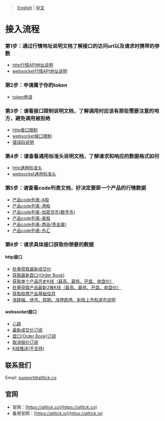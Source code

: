 > [English](./access_guide.md) | [中文](./access_guide_cn.md)

# 接入流程

### 第1步：通过行情地址说明文档了解接口的访问url以及请求时携带的参数
- [http行情API地址说明](./http_interface/api_address_description_cn.md)
- [websocket行情API地址说明](./websocket_interface/api_address_description_cn.md)
### 第2步：申请属于你的token
- [token申请](./token_application_cn.md)
### 第3步：请看接口限制说明文档，了解调用时应该有那些需要注意的地方，避免调用被拒绝
- [http接口限制](./http_interface/interface_limitation_cn.md)
- [websocket接口限制](./websocket_interface/interface_limitation_cn.md)
- [错误码说明](./error_code_description_cn.md)
### 第4步：请查看通用标准头说明文档，了解请求和响应的数据格式如何
- [http通用标准头](./http_interface/common_standard_header_cn.md)
- [websocket通用标准头](./websocket_interface/common_standard_header_cn.md)
### 第5步：请查看code列表文档，好决定要那一个产品的行情数据
- [产品code列表-A股](./product_code_list_A_stock_cn.md)
- [产品code列表-港股](./product_code_list_HK_stock_cn.md)
- [产品code列表-加密货币(数字币)](./product_code_list_cryptocurrency_cn.md)
- [产品code列表-美股](./product_code_list_US_stock_cn.md)
- [产品code列表-商品(贵金属)](./product_code_list_commodities_gold_cn.md)
- [产品code列表-外汇](./product_code_list_forex_cn.md)
### 第6步：请求具体接口获取你想要的数据
#### http接口
- [批量获取最新成交价](./http_interface/latest_transaction_price_query_cn.md)
- [获取最新盘口(Order Book)](./http_interface/latest_order_book_price_query_cn.md)
- [获取单个产品历史K线（最高、最低、开盘、收盘价）](./http_interface/kline_query_cn.md)
- [批量获取产品最新2根K线（最高、最低、开盘、收盘价）](./http_interface/batch_kline_query_cn.md)
- [获取股票产品基础信息](./http_interface/static_query_cn.md)
- [涨跌幅、休市、假期、涨停跌停、新股上市和退市说明](./http_interface/price_changes_closure_holidays_delistings_cn.md)
#### websocket接口
- [心跳](./websocket_interface/heartbeat_cn.md)
- [最新成交价订阅](./websocket_interface/realtime_transaction_quote_subscription_cn.md)
- [盘口(Order Book)订阅](./websocket_interface/realtime_order_book_quote_subscription_cn.md)
- [取消报价订阅](./websocket_interface/cancel_realtime_quote_subscription_cn.md)
- [K线推送(不支持)](./websocket_interface/k_line_push_cn.md)

## 联系我们
Email: support@alltick.co

## 官网
- 官网：[https://alltick.co](https://alltick.co)
- 备用官网：[https://alltick.io](https://alltick.io)
